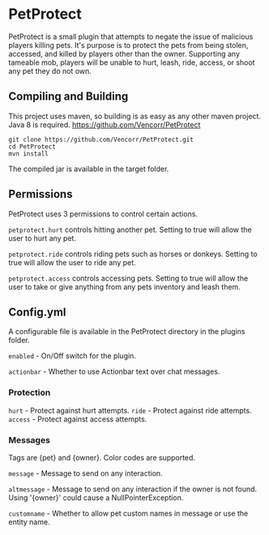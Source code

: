 # PetProtect
PetProtect is a small plugin that attempts to negate the issue of malicious players killing pets. It's purpose is to protect the pets from being stolen, accessed, and killed by players other than the owner. Supporting any tameable mob, players will be unable to hurt, leash, ride, access, or shoot any pet they do not own.

## Compiling and Building
This project uses maven, so building is as easy as any other maven project. Java 8 is required.
https://github.com/Vencorr/PetProtect
```
git clone https://github.com/Vencorr/PetProtect.git
cd PetProtect
mvn install
```

The compiled jar is available in the target folder.

## Permissions
PetProtect uses 3 permissions to control certain actions.


`petprotect.hurt` controls hitting another pet. Setting to true will allow the user to hurt any pet.

`petprotect.ride` controls riding pets such as horses or donkeys. Setting to true will allow the user to ride any pet.

`petprotect.access` controls accessing pets. Setting to true will allow the user to take or give anything from any pets inventory and leash them.

## Config.yml
A configurable file is available in the PetProtect directory in the plugins folder.


`enabled` - On/Off switch for the plugin.

`actionbar` - Whether to use Actionbar text over chat messages.

### Protection

`hurt` - Protect against hurt attempts.
`ride` - Protect against ride attempts.
`access` - Protect against access attempts.

### Messages
Tags are {pet} and {owner}. Color codes are supported.

`message` - Message to send on any interaction.

`altmessage` - Message to send on any interaction if the owner is not found. Using '{owner}' could cause a NullPointerException.

`customname` - Whether to allow pet custom names in message or use the entity name.
